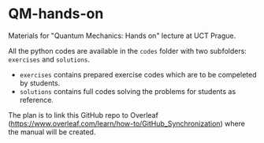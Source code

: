 # QM-hands-on
Materials for "Quantum Mechanics: Hands on" lecture at UCT Prague.

All the python codes are available in the `codes` folder with two subfolders: `exercises` and `solutions`.
- `exercises` contains prepared exercise codes which are to be compeleted by students.
- `solutions` contains full codes solving the problems for students as reference.

The plan is to link this GitHub repo to Overleaf (https://www.overleaf.com/learn/how-to/GitHub_Synchronization) where the manual will be created.
